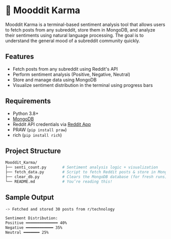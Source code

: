 # 🌈 Mooddit Karma

Mooddit Karma is a terminal-based sentiment analysis tool that allows users to fetch posts from any subreddit, store them in MongoDB, and analyze their sentiments using natural language processing. The goal is to understand the general mood of a subreddit community quickly.

## Features

- Fetch posts from any subreddit using Reddit's API
- Perform sentiment analysis (Positive, Negative, Neutral)
- Store and manage data using MongoDB
- Visualize sentiment distribution in the terminal using progress bars

## Requirements

- Python 3.8+
- [MongoDB](https://www.mongodb.com/)
- Reddit API credentials via [Reddit App](https://www.reddit.com/prefs/apps)
- PRAW (`pip install praw`)
- rich (`pip install rich`)

## Project Structure

```bash
Mooddit_Karma/
├── senti_count.py       # Sentiment analysis logic + visualization
├── fetch_data.py        # Script to fetch Reddit posts & store in MongoDB
├── clear_db.py          # Clears the MongoDB database (for fresh runs)
└── README.md            # You’re reading this!
```
<!--
## How to Use

### 1. Clone the repo
```bash
git clone https://github.com/yourusername/Mooddit_Karma.git
cd Mooddit_Karma
```

### 2. Install dependencies
```bash
pip install -r requirements.txt
```

### 3. Configure Reddit API
Edit the `fetch_data.py` file and insert your credentials:

```python
reddit = praw.Reddit(
    client_id='YOUR_CLIENT_ID',
    client_secret='YOUR_SECRET',
    user_agent='YOUR_USER_AGENT'
)
```

### 4. Run the script
```bash
python fetch_data.py
```
- You’ll be prompted to enter the subreddit and number of posts.
- Data is saved in MongoDB.

### 5. Analyze Sentiment
```bash
python senti_count.py
```
- The script will analyze the freshly fetched posts and print visual sentiment stats in your terminal.
-->
## Sample Output

```bash
-> Fetched and stored 30 posts from r/technology

Sentiment Distribution:
Positive ━━━━━━━━━━━━━━ 40%
Negative ━━━━━━━━━━━━ 35%
Neutral ━━━━━━━ 25%
```
